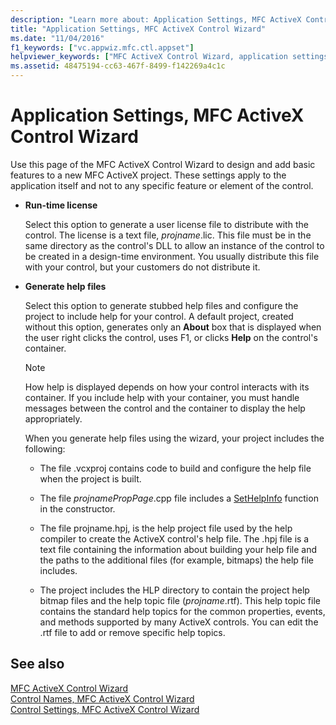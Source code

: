 ```yaml
---
description: "Learn more about: Application Settings, MFC ActiveX Control Wizard"
title: "Application Settings, MFC ActiveX Control Wizard"
ms.date: "11/04/2016"
f1_keywords: ["vc.appwiz.mfc.ctl.appset"]
helpviewer_keywords: ["MFC ActiveX Control Wizard, application settings"]
ms.assetid: 48475194-cc63-467f-8499-f142269a4c1c
---
```

# Application Settings, MFC ActiveX Control Wizard

Use this page of the MFC ActiveX Control Wizard to design and add basic features to a new MFC ActiveX project. These settings apply to the application itself and not to any specific feature or element of the control.

- **Run-time license**

   Select this option to generate a user license file to distribute with the control. The license is a text file, *projname*.lic. This file must be in the same directory as the control's DLL to allow an instance of the control to be created in a design-time environment. You usually distribute this file with your control, but your customers do not distribute it.

- **Generate help files**

   Select this option to generate stubbed help files and configure the project to include help for your control. A default project, created without this option, generates only an **About** box that is displayed when the user right clicks the control, uses F1, or clicks **Help** on the control's container.

   > [!NOTE]
   > How help is displayed depends on how your control interacts with its container. If you include help with your container, you must handle messages between the control and the container to display the help appropriately.

   When you generate help files using the wizard, your project includes the following:

  - The file .vcxproj contains code to build and configure the help file when the project is built.

  - The file *projnamePropPage*.cpp file includes a [SetHelpInfo](../../mfc/reference/colepropertypage-class.md#sethelpinfo) function in the constructor.

  - The file projname.hpj, is the help project file used by the help compiler to create the ActiveX control's help file. The .hpj file is a text file containing the information about building your help file and the paths to the additional files (for example, bitmaps) the help file includes.

  - The project includes the HLP directory to contain the project help bitmap files and the help topic file (*projname*.rtf). This help topic file contains the standard help topics for the common properties, events, and methods supported by many ActiveX controls. You can edit the .rtf file to add or remove specific help topics.

## See also

[MFC ActiveX Control Wizard](../../mfc/reference/mfc-activex-control-wizard.md)<br/>
[Control Names, MFC ActiveX Control Wizard](../../mfc/reference/control-names-mfc-activex-control-wizard.md)<br/>
[Control Settings, MFC ActiveX Control Wizard](../../mfc/reference/control-settings-mfc-activex-control-wizard.md)
